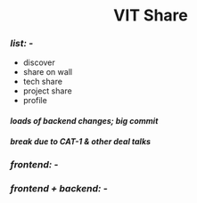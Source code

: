 <h1 align="center">
VIT Share
</h1>

### _list: -_
* discover
* share on wall
* tech share
* project share
* profile

#### _loads of backend changes; big commit_
#### _break due to CAT-1 & other deal talks_

### _frontend: -_

### _frontend + backend: -_
